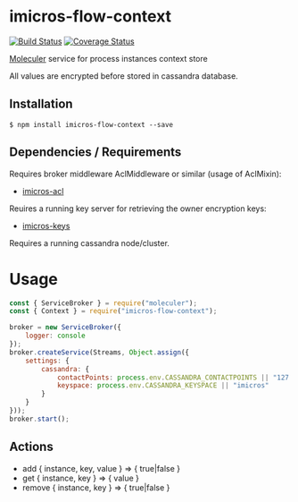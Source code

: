 # imicros-flow-context
[![Build Status](https://travis-ci.org/al66/imicros-flow-context.svg?branch=master)](https://travis-ci.org/al66/imicros-flow-context)
[![Coverage Status](https://coveralls.io/repos/github/al66/imicros-flow-context/badge.svg?branch=master)](https://coveralls.io/github/al66/imicros-flow-context?branch=master)

[Moleculer](https://github.com/moleculerjs/moleculer) service for process instances context store

All values are encrypted before stored in cassandra database.

## Installation
```
$ npm install imicros-flow-context --save
```
## Dependencies / Requirements
Requires broker middleware AclMiddleware or similar (usage of AclMixin):
- [imicros-acl](https://github.com/al66/imicros-acl)

Reuires a running key server for retrieving the owner encryption keys:
- [imicros-keys](https://github.com/al66/imicros-keys)

Requires a running cassandra node/cluster.

# Usage
```js
const { ServiceBroker } = require("moleculer");
const { Context } = require("imicros-flow-context");

broker = new ServiceBroker({
    logger: console
});
broker.createService(Streams, Object.assign({ 
    settings: { 
        cassandra: {
            contactPoints: process.env.CASSANDRA_CONTACTPOINTS || "127.0.0.1", 
            keyspace: process.env.CASSANDRA_KEYSPACE || "imicros"
        }
    }
}));
broker.start();
```
## Actions
- add { instance, key, value } => { true|false }  
- get { instance, key } => { value }  
- remove { instance, key } => { true|false }

